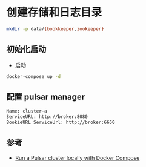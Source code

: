 # 创建存储和日志目录

```sh
mkdir -p data/{bookkeeper,zookeeper}
```

## 初始化启动

- 启动

```sh
docker-compose up -d
```

## 配置 pulsar manager

```sh
Name: cluster-a
ServiceURL: http://broker:8080
BookieURL ServiceUrl: http://broker:6650
```

## 参考

- [Run a Pulsar cluster locally with Docker Compose](https://pulsar.apache.org/docs/3.0.x/getting-started-docker-compose/)